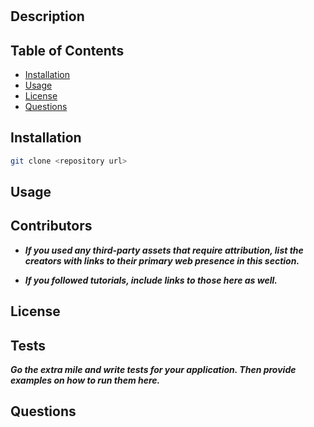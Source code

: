 <project-license-badge>

# <project-title>

## Description
<project-description>

<project-motivation>
<project-build>
<project-solve>
<project-learning>

## Table of Contents

- [Installation](#installation)
- [Usage](#usage)
- [License](#license)
- [Questions](#questions)

## Installation
```sh
git clone <repository url>
```
<project-installation>

## Usage

<project-usage>

## Contributors

- **_If you used any third-party assets that require attribution, list  the creators with links to their primary web presence in this section._**

- **_If you followed tutorials, include links to those here as well._**

## License

<project-license>

## Tests

**_Go the extra mile and write tests for your application. Then provide examples on how to run them here._**

## Questions

<github-profile>
<email-address>
